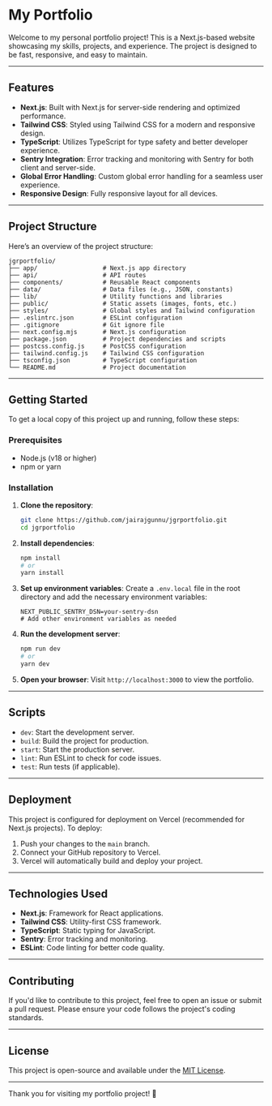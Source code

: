 
# My Portfolio

Welcome to my personal portfolio project! This is a Next.js-based website showcasing my skills, projects, and experience. The project is designed to be fast, responsive, and easy to maintain.

---

## Features

- **Next.js**: Built with Next.js for server-side rendering and optimized performance.
- **Tailwind CSS**: Styled using Tailwind CSS for a modern and responsive design.
- **TypeScript**: Utilizes TypeScript for type safety and better developer experience.
- **Sentry Integration**: Error tracking and monitoring with Sentry for both client and server-side.
- **Global Error Handling**: Custom global error handling for a seamless user experience.
- **Responsive Design**: Fully responsive layout for all devices.

---

## Project Structure

Here’s an overview of the project structure:

```
jgrportfolio/
├── app/                  # Next.js app directory
├── api/                  # API routes
├── components/           # Reusable React components
├── data/                 # Data files (e.g., JSON, constants)
├── lib/                  # Utility functions and libraries
├── public/               # Static assets (images, fonts, etc.)
├── styles/               # Global styles and Tailwind configuration
├── .eslintrc.json        # ESLint configuration
├── .gitignore            # Git ignore file
├── next.config.mjs       # Next.js configuration
├── package.json          # Project dependencies and scripts
├── postcss.config.js     # PostCSS configuration
├── tailwind.config.js    # Tailwind CSS configuration
├── tsconfig.json         # TypeScript configuration
└── README.md             # Project documentation
```

---

## Getting Started

To get a local copy of this project up and running, follow these steps:

### Prerequisites

- Node.js (v18 or higher)
- npm or yarn

### Installation

1. **Clone the repository**:
   ```bash
   git clone https://github.com/jairajgunnu/jgrportfolio.git
   cd jgrportfolio
   ```

2. **Install dependencies**:
   ```bash
   npm install
   # or
   yarn install
   ```

3. **Set up environment variables**:
   Create a `.env.local` file in the root directory and add the necessary environment variables:
   ```plaintext
   NEXT_PUBLIC_SENTRY_DSN=your-sentry-dsn
   # Add other environment variables as needed
   ```

4. **Run the development server**:
   ```bash
   npm run dev
   # or
   yarn dev
   ```

5. **Open your browser**:
   Visit `http://localhost:3000` to view the portfolio.

---

## Scripts

- `dev`: Start the development server.
- `build`: Build the project for production.
- `start`: Start the production server.
- `lint`: Run ESLint to check for code issues.
- `test`: Run tests (if applicable).

---

## Deployment

This project is configured for deployment on Vercel (recommended for Next.js projects). To deploy:

1. Push your changes to the `main` branch.
2. Connect your GitHub repository to Vercel.
3. Vercel will automatically build and deploy your project.

---

## Technologies Used

- **Next.js**: Framework for React applications.
- **Tailwind CSS**: Utility-first CSS framework.
- **TypeScript**: Static typing for JavaScript.
- **Sentry**: Error tracking and monitoring.
- **ESLint**: Code linting for better code quality.

---

## Contributing

If you'd like to contribute to this project, feel free to open an issue or submit a pull request. Please ensure your code follows the project's coding standards.

---

## License

This project is open-source and available under the [MIT License](LICENSE).

---

Thank you for visiting my portfolio project! 🚀
